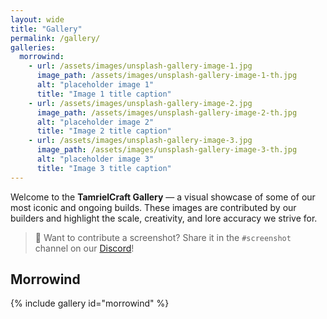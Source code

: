```yaml
---
layout: wide
title: "Gallery"
permalink: /gallery/
galleries:
  morrowind:
    - url: /assets/images/unsplash-gallery-image-1.jpg
      image_path: /assets/images/unsplash-gallery-image-1-th.jpg
      alt: "placeholder image 1"
      title: "Image 1 title caption"
    - url: /assets/images/unsplash-gallery-image-2.jpg
      image_path: /assets/images/unsplash-gallery-image-2-th.jpg
      alt: "placeholder image 2"
      title: "Image 2 title caption"
    - url: /assets/images/unsplash-gallery-image-3.jpg
      image_path: /assets/images/unsplash-gallery-image-3-th.jpg
      alt: "placeholder image 3"
      title: "Image 3 title caption"
---
```


Welcome to the **TamrielCraft Gallery** — a visual showcase of some of our most iconic and ongoing builds. These images are contributed by our builders and highlight the scale, creativity, and lore accuracy we strive for.

> 📸 Want to contribute a screenshot? Share it in the `#screenshot` channel on our [Discord](https://discord.gg/ApShrYn)!


## Morrowind
{% include gallery id="morrowind" %}
